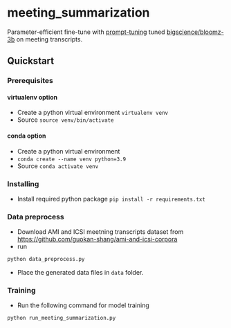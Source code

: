 # meeting_summarization
Parameter-efficient fine-tune with [prompt-tuning](https://arxiv.org/abs/2104.08691) tuned [bigscience/bloomz-3b](https://huggingface.co/bigscience/bloomz-3b) on meeting transcripts.

## Quickstart
### Prerequisites
#### virtualenv option
* Create a python virtual environment `virtualenv venv`
* Source `source venv/bin/activate`

#### conda option
* Create a python virtual environment 
* `conda create --name venv python=3.9`
* Source `conda activate venv`

### Installing
* Install required python package `pip install -r requirements.txt`

### Data preprocess
* Download AMI and ICSI meetning transcripts dataset from https://github.com/guokan-shang/ami-and-icsi-corpora 
* run 
```bash
python data_preprocess.py
```
* Place the generated data files in `data` folder.

### Training
* Run the following command for model training
```bash
python run_meeting_summarization.py
```
